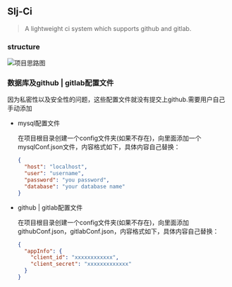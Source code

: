 ## Slj-Ci

> A lightweight ci system which supports github and gitlab.

### structure
![项目思路图](http://www.sujunfei.cn/structure.png)

### 数据库及github | gitlab配置文件

因为私密性以及安全性的问题，这些配置文件就没有提交上github.需要用户自己手动添加

* mysql配置文件

    在项目根目录创建一个config文件夹(如果不存在)，向里面添加一个mysqlConf.json文件，内容格式如下，具体内容自己替换：

    ```json
    {
      "host": "localhost",
      "user": "username",
      "password": "you password",
      "database": "your database name"
    }
    ```

* github | gitlab配置文件

    在项目根目录创建一个config文件夹(如果不存在)，向里面添加githubConf.json，gitlabConf.json，内容格式如下，具体内容自己替换：
    
    ```json
    {
      "appInfo": {
        "client_id": "xxxxxxxxxxxx",
        "client_secret": "xxxxxxxxxxxxx"
      }
    }
    ```
